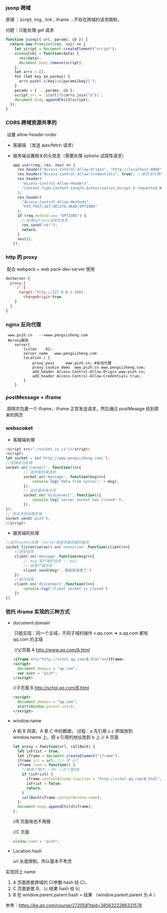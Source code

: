 <!-- 跨域的根本原因：https://juejin.im/post/5e76bd516fb9a07cce750746?utm_source=gold_browser_extension#heading-68 -->

### jsonp 跨域

原理 ：script, img , link , iframe ...不存在跨域的请求限制，

问题：只能处理 get 请求

```js
function jsonp({ url, params, cb }) {
  return new Promise((res, rej) => {
    let script = document.createElement("script");
    window[cb] = function(data) {
      res(data);
      document.body.remove(script);
    };
    let arrs = [];
    for (let key in parmas) {
      arrs.push(`${key}=${params[key]}`);
    }
    params = { ...params, cb };
    script.src = `${url}?${arrs.join("&")}`;
    document.body.appendChild(script);
  });
}
```

### CORS 跨域资源共享的

​ 设置 allow-header-order

- 客服端 （发送 ajax/fetch 请求）

- 服务端设置相关的头信息（需要处理 options 试探性请求）

  ```js
  app.use((req, res, nex) => {
    res.header("Access-Control-Allow-Origin", "http://localhost:8000"); //也可以用*，表示支持所有域名访问，不过这样不安全也不能使用cookies了
    res.header("Access-Control-Allow-Credentials", true); //是否容许携带cookies等信息
    res.header(
      "Access-Control-Allow-Headers",
      "Content-Type,Content-Length,Authorization,Accept,X-requested-With"
    );
    res.header(
      "Access-Control-Allow-Methods",
      "PUT,POST,GET,DELETE,HEAD,OPTIONS"
    );
    if (req.method === "OPTIONS") {
      //处理options试探性请求
      res.send("ok!");
      return;
    }
    next();
  });
  ```

### http 的 proxy

​ 配合 webpack + web pack-dev-server 使用

```js
devServer:{
  proxy:{
    '/':{
      target:'http://127.0.0.1:3001',
        changeOrigin:true,
    }
  }
}
```

### nginx 反向代理

```
 www.pszh.cn   -->www.pengsizheng.com
 #proxy服务
	server{
		listen    81;
		server_name   www.pengsizheng.com
		location / {
			proxy_pass     www.pszh.cn; #反向代理
			proxy_cookie_demo  www.pszh.cn www.pengsizheng.com;
			add_header Access-Control-Allow-Origin www.pszh.cn;
			add_header Access-Control-Allow-Credentials true;
		}
	}
```

### postMessage + iframe

​ 原网页包裹一个 iframe，iframe 正常发送请求，然后通过 postMeaage 给到原来的网页

### webscoket

- 客服端处理

```js
<script src="./socket.io.js"></script>
<script>
let socket = io('http://www.pengsizheng.com/');
//连接成功处理
socket.on('connect', function()=>{
		// 监听服务端消息
		socket.on('message', function(msg)=>{
			console.log('data from server:' + msg);
		});
		// 监听服务端关闭
		socket.on('disconnect', function(){
			console.log('server socket has closed!');
		});
});
// 发送消息给服务端
socket.send('pszh');
</script>

```

- 服务端的处理

```js
//监听socket连接 :server是服务器创建的服务
socket.listen(server).on('connction',function(client)=>{
	//接受信息
	client.on('message',function(msg)=>{
		// msg 客户端的信息 :: psz
		// 给客户端消息
		client.send(msg+'，我收到消息了')
	})
	//断开连接
	client.on('disconnect',function()=>{
		console.log('client socket is closed')
	})
})
```

### 依托 iframe 实现的三种方式

- document.domain

  ​ 只能实现：同一个主域，不同子域的操作 v.qq.com => a.qq.com 都有 qq.com 的主域

  ​ //父页面 A http://www.qq.com/A.html

  ```html
  <iframe src="http://schol.qq.com/B.html"></iframe>
  <script>
    document.domain = "qq.com";
    var user = "pszh";
  </script>
  ```

  //子页面 B http://schol.qq.com/B.html

  ```html
  <script>
    document.domain = "qq.com";
    alert(Window.parent.user);
  </script>
  ```

- window.name

  A 和 B 同源，A 拿 C 中的数据，
  过程：a 先引用 c c 把值放到 window.name 上，把 a 引用的地址改到 b 上
  // A 页面

  ```js
  let proxy = function(url, callBack) {
    let isFrist = true;
    let iframe = document.createElement("iframe");
    iframe.src = url; //c 的 url
    iframe.load = function() {
      //触发了两次 一次c 一次下面的B
      if (isFrist) {
        iframe.contentWinodw.loaction = "http://schol.qq.com/B.html"; //B是同源的中间页面
        isFrist = false;
        return;
      }
      callBack(iframe.contentWindow.name);
    };
    document.body.appendChild(iframe);
  };
  ```

  //B 页面啥也不用做

  //C 页面

  ```js
  window.name = "pszh";
  ```

* Location.hash

  url 长度限制，所以基本不考虑

实现同上 name

1. A 页面嵌套跨域的 C(参数 hash 给 C)，
2. C 页面嵌套 B，（c 结果 hash 给 b）
3. B 在 window.parent.parent.hash = 结果 （window.parent.parent 为 A ）

参考：https://ke.qq.com/course/272058?taid=3856322286331578
